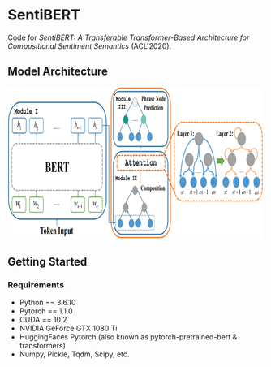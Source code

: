 # SentiBERT
Code for *SentiBERT: A Transferable Transformer-Based Architecture for Compositional Sentiment Semantics* (ACL'2020).

## Model Architecture
<p align="center">
    <img src="model.png" height="300" />
</p> 

## Getting Started
### Requirements
* Python == 3.6.10
* Pytorch == 1.1.0
* CUDA == 10.2
* NVIDIA GeForce GTX 1080 Ti
* HuggingFaces Pytorch (also known as pytorch-pretrained-bert & transformers)
* Numpy, Pickle, Tqdm, Scipy, etc.
